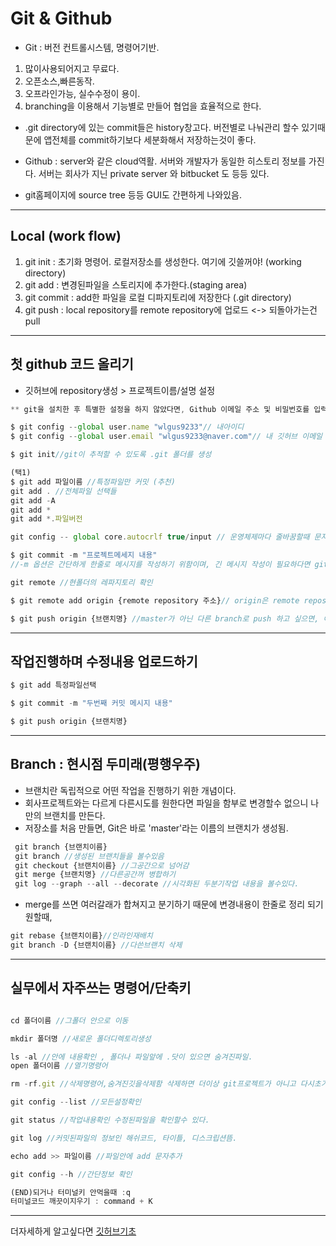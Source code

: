 # Git & Github

* Git : 버전 컨트롤시스템, 명령어기반. 
1. 많이사용되어지고 무료다.  
2. 오픈소스,빠른동작.  
3. 오프라인가능, 실수수정이 용이.  
4. branching을 이용해서 기능별로 만들어 협업을 효율적으로 한다.

* .git directory에 있는 commit들은 history창고다. 버전별로 나눠관리 할수 있기때문에 앱전체를 commit하기보다 세분화해서 저장하는것이 좋다.

* Github : server와 같은 cloud역활. 서버와 개발자가 동일한 히스토리 정보를 가진다. 서버는 회사가 지닌 private server 와 bitbucket 도 등등 있다.

* git홈페이지에 source tree 등등 GUI도 간편하게 나와있음.

___
## Local (work flow)

1. git init : 초기화 명령어.     로컬저장소를 생성한다. 여기에 깃쓸꺼야!  (working directory)  
2. git add : 변경된파일을 스토리지에 추가한다.(staging area)  
3. git commit : add한 파일을 로컬 디파지토리에 저장한다 (.git directory)  
4. git push : local repository를 remote repository에 업로드
<-> 되돌아가는건 pull

___
## 첫 github 코드 올리기

* 깃허브에 repository생성 > 프로젝트이름/설명 설정

```js
** git을 설치한 후 특별한 설정을 하지 않았다면, Github 이메일 주소 및 비밀번호를 입력하라고 합니다. 입력해야 소스 코드가 Github으로 푸시 **

$ git config --global user.name "wlgus9233"// 내아이디
$ git config --global user.email "wlgus9233@naver.com"// 내 깃허브 이메일

$ git init//git이 추적할 수 있도록 .git 폴더를 생성

(택1)
$ git add 파일이름 //특정파일만 커밋 (추천)
git add . //전체파일 선택들
git add -A
git add *
git add *.파일버전

git config -- global core.autocrlf true/input // 운영체제마다 줄바꿈할때 문자열달라짐을 방지하기위해 window=true,mac=input을 쓴다.window = cariage return + line feed (text\r\n)이기에 git으로 저장할때는 \r을 삭제하고 가져올떄는 \r을 붙힌다. mac은 line feed 하나만 들어가기에(\n) 상태변화가 없지만, 외부이메일을 복사해 붙여넣을때 실수로 \r이 들어가는걸 방지하기위해 input을 넣는것이다. 

$ git commit -m "프로젝트메세지 내용"  
//-m 옵션은 간단하게 한줄로 메시지를 작성하기 위함이며, 긴 메시지 작성이 필요하다면 git commit 명령어만 실행하면 타이틀과설명을 적을수있다.

git remote //현폴더의 레파지토리 확인

$ git remote add origin {remote repository 주소}// origin은 remote repository의 별칭, epository의 주소는 내 github 주소

$ git push origin {브랜치명} //master가 아닌 다른 branch로 push 하고 싶으면, 아래와 같이 master를 특정 브랜치명으로 바꿔서 명령어를 실행하면 됨.

```
___
## 작업진행하며 수정내용 업로드하기

```js
$ git add 특정파일선택

$ git commit -m "두번째 커밋 메시지 내용"

$ git push origin {브랜치명}

```

___
## Branch : 현시점 두미래(평행우주)
* 브랜치란 독립적으로 어떤 작업을 진행하기 위한 개념이다.
* 회사프로젝트와는 다르게 다른시도를 원한다면 파일을 함부로 변경할수 없으니 나만의 브랜치를 만든다.
* 저장소를 처음 만들면, Git은 바로 'master'라는 이름의 브랜치가 생성됨.
```js
 git branch {브랜치이름}
 git branch //생성된 브랜치들을 볼수있음
 git checkout {브랜치이름} //그공간으로 넘어감
 git merge {브랜치명} //다른공간꺼 병합하기
 git log --graph --all --decorate //시각화된 두분기작업 내용을 볼수있다.
```
* merge를 쓰면 여러갈래가 합쳐지고 분기하기 때문에 변경내용이 한줄로 정리 되기 원할때, 
```js
git rebase {브랜치이름}//인라인재배치
git branch -D {브랜치이름} //다쓴브랜치 삭제 
```

___
## 실무에서 자주쓰는 명령어/단축키

```js

cd 폴더이름 //그폴더 안으로 이동

mkdir 폴더명 //새로운 폴더디렉토리생성

ls -al //안에 내용확인 , 폴더나 파일앞에 .닷이 있으면 숨겨진파일.
open 폴더이름 //열기명령어

rm -rf.git //삭제명령어,숨겨진깃을삭제함 삭제하면 더이상 git프로젝트가 아니고 다시초기화 해도됨.

git config --list //모든설정확인

git status //작업내용확인 수정된파일을 확인할수 있다.

git log //커밋된파일의 정보인 해쉬코드, 타이틀, 디스크립션뜸.

echo add >> 파일이름 //파일안에 add 문자추가

git config --h //간단정보 확인

(END)되거나 터미널키 안먹을때 :q 
터미널코드 깨끗이지우기 : command + K


```
___

더자세하게 알고싶다면 [깃허브기초](https://backlog.com/git-tutorial/kr/intro/intro1_1.html)